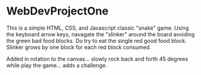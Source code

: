 # WebDevProjectOne

This is a simple HTML, CSS, and Javascript classic "snake" game. Using the keyboard arrow keys, navagate the "slinker" around the board avoiding the green bad food blocks. Do try to eat the single red good food block. Slinker grows by one block for each red block consumed.

Added in rotation to the canvas... slowly rock back and forth 45 degrees while play the game... adds a challenge.

